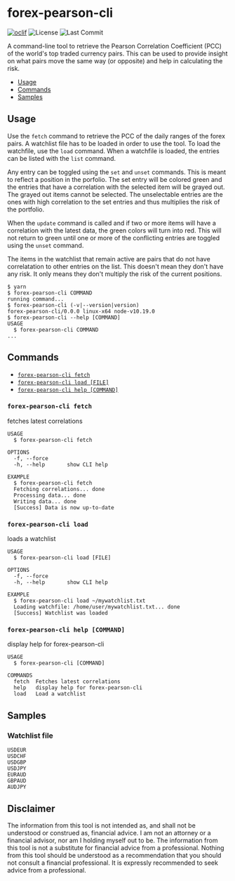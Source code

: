 # forex-pearson-cli

[![oclif](https://img.shields.io/badge/cli-oclif-brightgreen.svg)](https://oclif.io) ![License](https://img.shields.io/github/license/shyrwinsia/forex-pearson-cli) ![Last Commit](https://img.shields.io/github/last-commit/shyrwinsia/forex-pearson-cli)

A command-line tool to retrieve the Pearson Correlation Coefficient (PCC) of the world's top traded currency pairs. This can be used to provide insight on what pairs move the same way (or opposite) and help in calculating the risk.

<!-- toc -->
* [Usage](#usage)
* [Commands](#commands)
* [Samples](#samples)
<!-- tocstop -->
## Usage
Use the `fetch` command to retrieve the PCC of the daily ranges of the forex pairs. A watchlist file has to be loaded in order to use the tool. To load the watchfile, use the `load` command. When a watchfile is loaded, the entries can be listed with the `list` command.

Any entry can be toggled using the `set` and `unset` commands. This is meant to reflect a position in the porfolio. The set entry will be colored green and the entries that have a correlation with the selected item will be grayed out. The grayed out items cannot be selected. The unselectable entries are the ones with high correlation to the set entries and thus multiplies the risk of the portfolio.

When the `update` command is called and if two or more items will have a correlation with the latest data, the green colors will turn into red. This will not return to green until one or more of the conflicting entries are toggled using the  `unset` command.

The items in the watchlist that remain active are pairs that do not have correlatation to other entries on the list. This doesn't mean they don't have any risk. It only means they don't multiply the risk of the current positions.

<!-- usage -->
```sh-session
$ yarn
$ forex-pearson-cli COMMAND
running command...
$ forex-pearson-cli (-v|--version|version)
forex-pearson-cli/0.0.0 linux-x64 node-v10.19.0
$ forex-pearson-cli --help [COMMAND]
USAGE
  $ forex-pearson-cli COMMAND
...
```
<!-- usagestop -->
## Commands
<!-- commands -->
* [`forex-pearson-cli fetch`](#forex-pearson-cli-hello-file)
* [`forex-pearson-cli load [FILE]`](#forex-pearson-cli-load)
* [`forex-pearson-cli help [COMMAND]`](#forex-pearson-cli-help-command)

### `forex-pearson-cli fetch`

fetches latest correlations

```
USAGE
  $ forex-pearson-cli fetch

OPTIONS
  -f, --force
  -h, --help       show CLI help

EXAMPLE
  $ forex-pearson-cli fetch
  Fetching correlations... done
  Processing data... done
  Writing data... done
  [Success] Data is now up-to-date
```

### `forex-pearson-cli load`

loads a watchlist

```
USAGE
  $ forex-pearson-cli load [FILE]

OPTIONS
  -f, --force
  -h, --help       show CLI help

EXAMPLE
  $ forex-pearson-cli load ~/mywatchlist.txt
  Loading watchfile: /home/user/mywatchlist.txt... done
  [Success] Watchlist was loaded
```

### `forex-pearson-cli help [COMMAND]`

display help for forex-pearson-cli

```
USAGE
  $ forex-pearson-cli [COMMAND]

COMMANDS
  fetch  Fetches latest correlations
  help   display help for forex-pearson-cli
  load   Load a watchlist
```
<!-- commandsstop -->
## Samples
### Watchlist file
```
USDEUR
USDCHF
USDGBP
USDJPY
EURAUD
GBPAUD
AUDJPY
```
## Disclaimer
The information from this tool is not intended as, and shall not be understood or construed as, financial advice. I am not an attorney or a financial advisor, nor am I holding myself out to be. The information from this tool is not a substitute for financial advice from a professional. Nothing from this tool should be understood as a recommendation that you should not consult a financial professional. It is expressly recommended to seek advice from a professional.